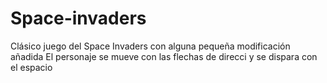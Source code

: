 # Space-invaders
Clásico juego del Space Invaders con alguna pequeña modificación añadida
El personaje se mueve con las flechas de direcci y se dispara con el espacio
